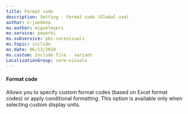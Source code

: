 ```yaml
---
title: Format code
description: Setting - Format code (Global use)
author: v-jaedena
ms.author: miguelmyers
ms.service: powerbi
ms.subservice: pbi-corevisuals
ms.topic: include
ms.date: 06/13/2024
ms.custom: include file - variant
LocalizationGroup: core-visuals
---
```

#### Format code

Allows you to specify custom format codes (based on Excel format codes) or apply conditional formatting. This option is available only when selecting custom display units.
